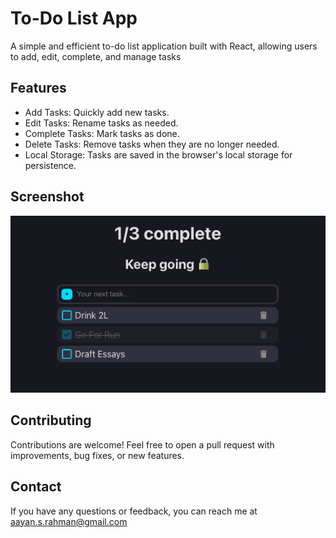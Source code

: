 # To-Do List App

A simple and efficient to-do list application built with React, allowing users to add, edit, complete, and manage tasks

## Features 
- Add Tasks: Quickly add new tasks.
- Edit Tasks: Rename tasks as needed.
- Complete Tasks: Mark tasks as done.
- Delete Tasks: Remove tasks when they are no longer needed.
- Local Storage: Tasks are saved in the browser's local storage for persistence.

## Screenshot
![To-Do List App Screenshot](to-do-list-app/images/Demo.png)

## Contributing
Contributions are welcome! Feel free to open a pull request with improvements, bug fixes, or new features.

## Contact
If you have any questions or feedback, you can reach me at aayan.s.rahman@gmail.com

